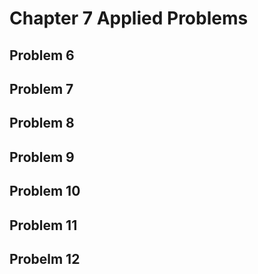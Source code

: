 # Chapter 7 Applied Problems
## Problem 6
## Problem 7
## Problem 8
## Problem 9
## Problem 10
## Problem 11
## Probelm 12

